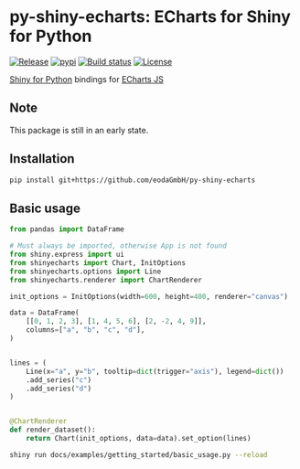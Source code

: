 # py-shiny-echarts: ECharts for Shiny for Python

[![Release](https://img.shields.io/github/v/release/eodaGmbH/py-shiny-echarts)](https://img.shields.io/github/v/release/eodaGmbH/py-shiny-echarts)
[![pypi](https://img.shields.io/pypi/v/shinyecharts.svg)](https://pypi.python.org/pypi/shinyecharts)
[![Build status](https://img.shields.io/github/actions/workflow/status/eodaGmbH/py-shiny-echarts/pytest.yml?branch=main)](https://img.shields.io/github/actions/workflow/status/eodaGmbH/py-shiny-echarts/pytest.yml?branch=main)
[![License](https://img.shields.io/github/license/eodaGmbH/py-shiny-echarts)](https://img.shields.io/github/license/eodaGmbH/py-shiny-echarts)

[Shiny for Python](https://shiny.posit.co/py/) bindings for [ECharts JS](https://echarts.apache.org/)

## Note

This package is still in an early state.

## Installation

```bash
pip install git+https://github.com/eodaGmbH/py-shiny-echarts
```

## Basic usage

```python
from pandas import DataFrame

# Must always be imported, otherwise App is not found
from shiny.express import ui
from shinyecharts import Chart, InitOptions
from shinyecharts.options import Line
from shinyecharts.renderer import ChartRenderer

init_options = InitOptions(width=600, height=400, renderer="canvas")

data = DataFrame(
    [[0, 1, 2, 3], [1, 4, 5, 6], [2, -2, 4, 9]],
    columns=["a", "b", "c", "d"],
)


lines = (
    Line(x="a", y="b", tooltip=dict(trigger="axis"), legend=dict())
    .add_series("c")
    .add_series("d")
)


@ChartRenderer
def render_dataset():
    return Chart(init_options, data=data).set_option(lines)
```

```bash
shiny run docs/examples/getting_started/basic_usage.py --reload
```
